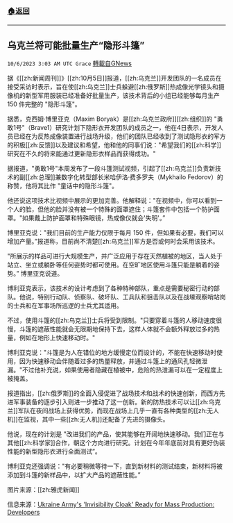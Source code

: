 ###  [:house:返回](README.md)
---


## 乌克兰将可能批量生产“隐形斗篷”
`10/6/2023 3:03 AM UTC Grace` [轉載自GNews](https://gnews.org/articles/1790748)

据《[[zh:新闻周刊]]》[[zh:10月5日]]报道，[[zh:乌克兰]]开发团队的一名成员在接受采访时表示，旨在使[[zh:乌克兰]]士兵躲避[[zh:俄罗斯]]热成像光学镜头和摄像机的新型军用服装已经准备好批量生产，该技术背后的小组已经能够每月生产 150 件完整的 "隐形斗篷"。

据悉，克西姆·博里亚克（Maxim Boryak）是[[zh:乌克兰政府]][[zh:组织]]的 "勇敢1号"（Brave1）研究计划下隐形衣开发团队的成员之一，他在4日表示，开发人员已经在为反热成像装置进行战场升级，他们的团队已经收到了测试隐形衣的军方的积极[[zh:反馈]]以及建议和希望，他和他的同事们说："希望我们的[[zh:科学]]研究在不久的将来能通过更新隐形衣样品而获得成功。"

据报道，"勇敢1号"本周发布了一段斗篷测试视频，引起了[[zh:乌克兰]]负责新技术的副[[zh:总理]]兼数字化转型部长米哈伊洛·费多罗夫（Mykhailo Fedorov）的称赞，他将其比作 "童话中的隐形斗篷"。

他还说这项技术比视频中展示的更加完善。他解释说："在视频中，你可以看到一个人的脸，但他的脸并没有被一个特殊的面罩遮住；斗篷套件中包括一个防护面罩。"如果戴上防护面罩和特殊眼镜，热成像仪就会'失明'。”

博里亚克说："我们目前的生产能力仅限于每月 150 件，但如果有必要，我们可以增加产量。”报道称，目前尚不清楚[[zh:乌克兰]]军方是否或何时会采用该技术。

"所展示的样品可进行大规模生产，并广泛应用于存在天然植被的地区，当人处于站立、坐立或躺卧等任何姿势时都可使用。在空旷地区使用斗篷只能是躺着的姿势。” 博里亚克说道。

博利亚克表示，该技术的设计考虑到了各种特种部队，重点是需要秘密行动的部队。他说，特别行动队、侦察队、破坏队、工兵队和狙击队以及在战壕观察哨站岗的士兵和在军事场所巡逻的士兵尤其适用。

不过，使用斗篷的[[zh:乌克兰]]士兵将受到限制。"只要穿着斗篷的人移动速度很慢，斗篷的遮蔽性能就会无限期地保持下去，这样人体就不会额外释放过多的热量，例如在地形上快速移动时。"

博利亚克说："斗篷是为人在错位的地方缓慢定位而设计的，不能在快速移动时使用，因为快速移动会伴随着过多的热量释放，并通过斗篷上的通风孔轻微泄漏。"不过他补充说，如果使用者隐藏在植被中，危险的热泄漏可以在一定程度上被掩盖。

报道指出，[[zh:俄罗斯]]的全面入侵促进了战场技术和战术的快速创新，而西方先进军事装备的逐步引入则进一步推动了这一创新。新的防热技术可以让[[zh:乌克兰]]军队在夜间战场上获得优势，而现在战场上几乎一直有各种类型的[[zh:无人机]]在监视，其中一些[[zh:无人机]]还配备了先进的摄像头。

他说，现在的计划是 "改进我们的产品，使其能够在开阔地快速移动。我们正在与其他[[zh:科学家]]合作，朝这个方向进行研究。计划在今年年底前对具有更好伪装性能的新型隐形衣进行全面测试”。

博利亚克还强调说："有必要稍微等待一下，直到新材料的测试结束，新材料将被添加到斗篷的新样品中，以扩大产品的遮蔽性能。”

图片来源：[[zh:雅虎新闻]]

信息来源：[Ukraine Army's 'Invisibility Cloak' Ready for Mass Production: Developers](https://www.newsweek.com/ukraine-army-invisibility-cloak-ready-mass-production-developers-thermal-cameras-1832366)
